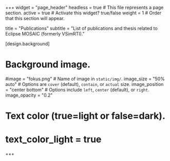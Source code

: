 +++
widget = "page_header"
headless = true  # This file represents a page section.
active = true  # Activate this widget? true/false
weight = 1  # Order that this section will appear.

title = "Publications"
subtitle = "List of publications and thesis related to Eclipse MOSAIC (formerly&nbsp;VSimRTI)."

[design.background]
  # Background image.
  #image = "fokus.png"  # Name of image in `static/img/`.
  image_size = "50% auto"  #  Options are `cover` (default), `contain`, or `actual` size.
  image_position = "center bottom"  # Options include `left`, `center` (default), or `right`.
  image_opacity = "0.2"
  
  # Text color (true=light or false=dark).
  # text_color_light = true

+++
